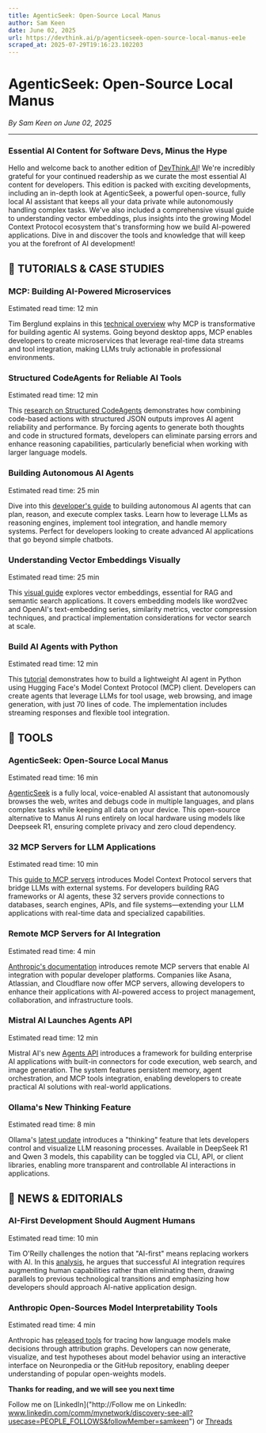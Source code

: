 ```yaml
---
title: AgenticSeek: Open-Source Local Manus
author: Sam Keen
date: June 02, 2025
url: https://devthink.ai/p/agenticseek-open-source-local-manus-ee1e
scraped_at: 2025-07-29T19:16:23.102203
---
```


# AgenticSeek: Open-Source Local Manus

*By Sam Keen on June 02, 2025*

---

### **Essential AI Content for Software Devs,** **Minus the Hype**

Hello and welcome back to another edition of [DevThink.AI]("https://DevThink.AI")! We're incredibly grateful for your continued readership as we curate the most essential AI content for developers. This edition is packed with exciting developments, including an in-depth look at AgenticSeek, a powerful open-source, fully local AI assistant that keeps all your data private while autonomously handling complex tasks. We've also included a comprehensive visual guide to understanding vector embeddings, plus insights into the growing Model Context Protocol ecosystem that's transforming how we build AI-powered applications. Dive in and discover the tools and knowledge that will keep you at the forefront of AI development!



## 📖 **TUTORIALS & CASE STUDIES**

### **MCP: Building AI-Powered Microservices**

Estimated read time: 12 min



Tim Berglund explains in this [technical overview]("https://youtu.be/FLpS7OfD5-s") why MCP is transformative for building agentic AI systems. Going beyond desktop apps, MCP enables developers to create microservices that leverage real-time data streams and tool integration, making LLMs truly actionable in professional environments.

### **Structured CodeAgents for Reliable AI Tools**

Estimated read time: 12 min



This [research on Structured CodeAgents]("https://huggingface.co/blog/structured-codeagent") demonstrates how combining code-based actions with structured JSON outputs improves AI agent reliability and performance. By forcing agents to generate both thoughts and code in structured formats, developers can eliminate parsing errors and enhance reasoning capabilities, particularly beneficial when working with larger language models.

### **Building Autonomous AI Agents**

Estimated read time: 25 min

Dive into this [developer's guide]("https://www.freecodecamp.org/news/the-agentic-ai-handbook/") to building autonomous AI agents that can plan, reason, and execute complex tasks. Learn how to leverage LLMs as reasoning engines, implement tool integration, and handle memory systems. Perfect for developers looking to create advanced AI applications that go beyond simple chatbots.

### **Understanding Vector Embeddings Visually**

Estimated read time: 25 min



This [visual guide]("http://blog.pamelafox.org/2025/05/a-visual-exploration-of-vector.html?m=1&utm_source=devthink.ai&utm_medium=referral&utm_campaign=agenticseek-open-source-local-manus") explores vector embeddings, essential for RAG and semantic search applications. It covers embedding models like word2vec and OpenAI's text-embedding series, similarity metrics, vector compression techniques, and practical implementation considerations for vector search at scale.

### **Build AI Agents with Python**

Estimated read time: 12 min



This [tutorial]("https://huggingface.co/blog/python-tiny-agents") demonstrates how to build a lightweight AI agent in Python using Hugging Face's Model Context Protocol (MCP) client. Developers can create agents that leverage LLMs for tool usage, web browsing, and image generation, with just 70 lines of code. The implementation includes streaming responses and flexible tool integration.

##

## 🧰 **TOOLS**

### **AgenticSeek: Open-Source Local Manus**

Estimated read time: 16 min



[AgenticSeek]("https://github.com/Fosowl/agenticSeek") is a fully local, voice-enabled AI assistant that autonomously browses the web, writes and debugs code in multiple languages, and plans complex tasks while keeping all data on your device. This open-source alternative to Manus AI runs entirely on local hardware using models like Deepseek R1, ensuring complete privacy and zero cloud dependency.

### **32 MCP Servers for LLM Applications**

Estimated read time: 10 min

This [guide to MCP servers]("https://www.kdnuggets.com/32-mcp-servers-you-need-to-check-out-now") introduces Model Context Protocol servers that bridge LLMs with external systems. For developers building RAG frameworks or AI agents, these 32 servers provide connections to databases, search engines, APIs, and file systems—extending your LLM applications with real-time data and specialized capabilities.

### **Remote MCP Servers for AI Integration**

Estimated read time: 4 min

[Anthropic's documentation]("https://docs.anthropic.com/en/docs/agents-and-tools/remote-mcp-servers") introduces remote MCP servers that enable AI integration with popular developer platforms. Companies like Asana, Atlassian, and Cloudflare now offer MCP servers, allowing developers to enhance their applications with AI-powered access to project management, collaboration, and infrastructure tools.

### **Mistral AI Launches Agents API**

Estimated read time: 12 min



Mistral AI's new [Agents API]("https://mistral.ai/news/agents-api") introduces a framework for building enterprise AI applications with built-in connectors for code execution, web search, and image generation. The system features persistent memory, agent orchestration, and MCP tools integration, enabling developers to create practical AI solutions with real-world applications.

### **Ollama's New Thinking Feature**

Estimated read time: 8 min



Ollama's [latest update]("https://ollama.com/blog/thinking") introduces a "thinking" feature that lets developers control and visualize LLM reasoning processes. Available in DeepSeek R1 and Qwen 3 models, this capability can be toggled via CLI, API, or client libraries, enabling more transparent and controllable AI interactions in applications.

## 📰 **NEWS & EDITORIALS**

### **AI-First Development Should Augment Humans**

Estimated read time: 10 min

Tim O'Reilly challenges the notion that "AI-first" means replacing workers with AI. In this [analysis]("https://www.oreilly.com/radar/ai-first-puts-humans-first/"), he argues that successful AI integration requires augmenting human capabilities rather than eliminating them, drawing parallels to previous technological transitions and emphasizing how developers should approach AI-native application design.

### **Anthropic Open-Sources Model Interpretability Tools**

Estimated read time: 4 min



Anthropic has [released tools]("https://www.anthropic.com/research/open-source-circuit-tracing") for tracing how language models make decisions through attribution graphs. Developers can now generate, visualize, and test hypotheses about model behavior using an interactive interface on Neuronpedia or the GitHub repository, enabling deeper understanding of popular open-weights models.

**Thanks for reading, and we will see you next time**

Follow me on [LinkedIn]("http://Follow me on LinkedIn: www.linkedin.com/comm/mynetwork/discovery-see-all?usecase=PEOPLE_FOLLOWS&followMember=samkeen") or [Threads](https://www.threads.net/@sam.keen"https://www.threads.net/@sam.keen")
